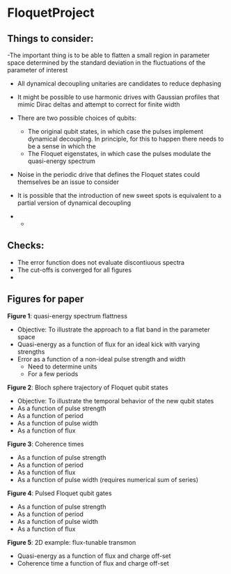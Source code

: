 # FloquetProject


## Things to consider:

-The important thing is to be able to flatten a small region in parameter space determined by the standard deviation in the fluctuations of the parameter of interest

- All dynamical decoupling unitaries are candidates to reduce dephasing
- It might be possible to use harmonic drives with Gaussian profiles that mimic Dirac deltas and attempt to correct for finite width
- There are two possible choices of qubits: 
  - The original qubit states, in which case the pulses implement dynamical decoupling. In principle, for this to happen there needs to be a sense in which the 
  - The Floquet eigenstates, in which case the pulses modulate the quasi-energy spectrum


- Noise in the periodic drive that defines the Floquet states could themselves be an issue to consider
- It is possible that the introduction of new sweet spots is equivalent to a partial version of dynamical decoupling 
- -

## Checks:

- The error function does not evaluate discontiuous spectra
- The cut-offs is converged for all figures
- 

## Figures for paper


**Figure 1**: quasi-energy spectrum flattness
- Objective: To illustrate the approach to a flat band in the parameter space
- Quasi-energy as a function of flux for an ideal kick with varying strengths
- Error as a function of a non-ideal pulse strength and width 
  - Need to determine units
  - For a few periods
  

**Figure 2**: Bloch sphere trajectory of Floquet qubit states
- Objective: To illustrate the temporal behavior of the new qubit states 
- As a function of pulse strength 
- As a function of period
- As a function of pulse width
- As a function of flux

**Figure 3**: Coherence times
 - As a function of pulse strength 
 - As a function of period
 - As a function of flux
 - As a function of pulse width (requires numerical sum of series)
 

**Figure 4**: Pulsed Floquet qubit gates
 - As a function of pulse strength 
 - As a function of period
 - As a function of pulse width
 - As a function of flux

**Figure 5**: 2D example: flux-tunable transmon
 - Quasi-energy as a function of flux and charge off-set
 - Coherence time a function of flux and charge off-set